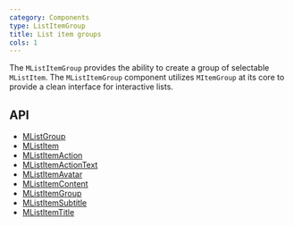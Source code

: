 ```yaml
---
category: Components
type: ListItemGroup
title: List item groups
cols: 1
---
```


The `MListItemGroup` provides the ability to create a group of selectable `MListItem`. The `MListItemGroup` component
utilizes `MItemGroup` at its core to provide a clean interface for interactive lists.

## API

- [MListGroup](/api/MListGroup)
- [MListItem](/api/MListItem)
- [MListItemAction](/api/MListItemAction)
- [MListItemActionText](/api/MListItemActionText)
- [MListItemAvatar](/api/MListItemAvatar)
- [MListItemContent](/api/MListItemContent)
- [MListItemGroup](/api/MListItemGroup)
- [MListItemSubtitle](/api/MListItemSubtitle)
- [MListItemTitle](/api/MListItemTitle)